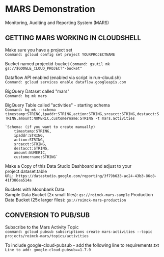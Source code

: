# MARS Demonstration
Monitoring, Auditing and Reporting System (MARS)

## GETTING MARS WORKING IN CLOUDSHELL
Make sure you have a project set\
    `Command: gcloud config set project YOURPROJECTNAME`

Bucket named projectid-bucket
    `Command: gsutil mk gs://$GOOGLE_CLOUD_PROJECT"-bucket"`
    
Dataflow API enabled  (enabled via script in run-cloud.sh)\
    `Command: gcloud services enable dataflow.googleapis.com`

BigQuery Dataset called "mars"\
    `Command: bq mk mars`

BigQuery Table called "activities" - starting schema\
    `Command: bq mk --schema timestamp:STRING,ipaddr:STRING,action:STRING,srcacct:STRING,destacct:STRING,amount:NUMERIC,customername:STRING -t mars.activities`
    
    `Schema: (if you want to create manually)
        timestamp:STRING,
        ipaddr:STRING,
        action:STRING,
        srcacct:STRING,
        destacct:STRING,
        amount:NUMERIC,
        customername:STRING`

Make a Copy of this Data Studio Dashboard and adjust to your project.dataset.table\
    `URL: https://datastudio.google.com/reporting/3f79b633-ac24-43b3-86c8-41f386ea514a`

Buckets with Moonbank Data\
Sample Data Bucket (2x small files): `gs://roimck-mars-sample`
Production Data Bucket (25x larger files): `gs://roimck-mars-production`

## CONVERSION TO PUB/SUB

Subscribe to the Mars Activity Topic\
`command: gcloud pubsub subscriptions create mars-activities --topic projects/roimck-mars/topics/activities`

To include google-cloud-pubsub - add the following line to requirements.txt\
    `Line to add: google-cloud-pubsub==1.7.0`
